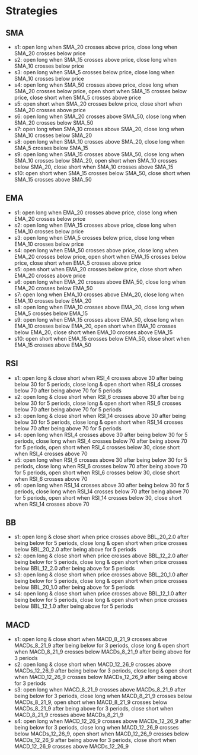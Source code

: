 # Strategies

## SMA
* s1: open long when SMA_20 crosses above price, close long when SMA_20 crosses below price
* s2: open long when SMA_15 crosses above price, close long when SMA_10 crosses below price
* s3: open long when SMA_5 crosses below price, close long when SMA_10 crosses below price
* s4: open long when SMA_50 crosses above price, close long when SMA_20 crosses below price, open short when SMA_15 crosses below price, close short when SMA_5 crosses above price
* s5: open short when SMA_20 crosses below price, close short when SMA_20 crosses above price
* s6: open long when SMA_20 crosses above SMA_50, close long when SMA_20 crosses below SMA_50
* s7: open long when SMA_10 crosses above SMA_20, close long when SMA_10 crosses below SMA_20
* s8: open long when SMA_10 crosses above SMA_20, close long when SMA_5 crosses below SMA_15
* s9: open long when SMA_15 crosses above SMA_50, close long when SMA_10 crosses below SMA_20, open short when SMA_10 crosses below SMA_20, close short when SMA_10 crosses above SMA_15
* s10: open short when SMA_15 crosses below SMA_50, close short when SMA_15 crosses above SMA_50

## EMA
* s1: open long when EMA_20 crosses above price, close long when EMA_20 crosses below price
* s2: open long when EMA_15 crosses above price, close long when EMA_10 crosses below price
* s3: open long when EMA_5 crosses below price, close long when EMA_10 crosses below price
* s4: open long when EMA_50 crosses above price, close long when EMA_20 crosses below price, open short when EMA_15 crosses below price, close short when EMA_5 crosses above price
* s5: open short when EMA_20 crosses below price, close short when EMA_20 crosses above price
* s6: open long when EMA_20 crosses above EMA_50, close long when EMA_20 crosses below EMA_50
* s7: open long when EMA_10 crosses above EMA_20, close long when EMA_10 crosses below EMA_20
* s8: open long when EMA_10 crosses above EMA_20, close long when EMA_5 crosses below EMA_15
* s9: open long when EMA_15 crosses above EMA_50, close long when EMA_10 crosses below EMA_20, open short when EMA_10 crosses below EMA_20, close short when EMA_10 crosses above EMA_15
* s10: open short when EMA_15 crosses below EMA_50, close short when EMA_15 crosses above EMA_50

## RSI
* s1: open long & close short when RSI_4 crosses above 30 after being below 30 for 5 periods, close long & open short when RSI_4 crosses below 70 after being above 70 for 5 periods
* s2: open long & close short when RSI_6 crosses above 30 after being below 30 for 5 periods, close long & open short when RSI_6 crosses below 70 after being above 70 for 5 periods
* s3: open long & close short when RSI_14 crosses above 30 after being below 30 for 5 periods, close long & open short when RSI_14 crosses below 70 after being above 70 for 5 periods
* s4: open long when RSI_4 crosses above 30 after being below 30 for 5 periods, close long when RSI_4 crosses below 70 after being above 70 for 5 periods, open short when RSI_4 crosses below 30, close short when RSI_4 crosses above 70
* s5: open long when RSI_6 crosses above 30 after being below 30 for 5 periods, close long when RSI_6 crosses below 70 after being above 70 for 5 periods, open short when RSI_6 crosses below 30, close short when RSI_6 crosses above 70
* s6: open long when RSI_14 crosses above 30 after being below 30 for 5 periods, close long when RSI_14 crosses below 70 after being above 70 for 5 periods, open short when RSI_14 crosses below 30, close short when RSI_14 crosses above 70

## BB
* s1: open long & close short when price crosses above BBL_20_2.0 after being below for 5 periods, close long & open short when price crosses below BBL_20_2.0 after being above for 5 periods
* s2: open long & close short when price crosses above BBL_12_2.0 after being below for 5 periods, close long & open short when price crosses below BBL_12_2.0 after being above for 5 periods
* s3: open long & close short when price crosses above BBL_20_1.0 after being below for 5 periods, close long & open short when price crosses below BBL_20_1.0 after being above for 5 periods
* s4: open long & close short when price crosses above BBL_12_1.0 after being below for 5 periods, close long & open short when price crosses below BBL_12_1.0 after being above for 5 periods

## MACD
* s1: open long & close short when MACD_8_21_9 crosses above MACDs_8_21_9 after being below for 3 periods, close long & open short when MACD_8_21_9 crosses below MACDs_8_21_9 after being above for 3 periods
* s2: open long & close short when MACD_12_26_9 crosses above MACDs_12_26_9 after being below for 3 periods, close long & open short when MACD_12_26_9 crosses below MACDs_12_26_9 after being above for 3 periods
* s3: open long when MACD_8_21_9 crosses above MACDs_8_21_9 after being below for 3 periods, close long when MACD_8_21_9 crosses below MACDs_8_21_9, open short when MACD_8_21_9 crosses below MACDs_8_21_9 after being above for 3 periods, close short when MACD_8_21_9 crosses above MACDs_8_21_9
* s4: open long when MACD_12_26_9 crosses above MACDs_12_26_9 after being below for 3 periods, close long when MACD_12_26_9 crosses below MACDs_12_26_9, open short when MACD_12_26_9 crosses below MACDs_12_26_9 after being above for 3 periods, close short when MACD_12_26_9 crosses above MACDs_12_26_9
